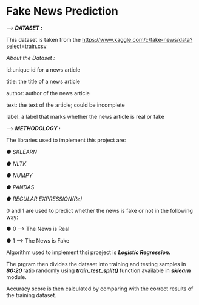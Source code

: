 #  Fake News Prediction 

--> <i> <b> DATASET : </b> </i> 

This dataset is taken from the https://www.kaggle.com/c/fake-news/data?select=train.csv

<i> About the Dataset : </i>

id:unique id for a news article

title: the title of a news article

author: author of the news article

text: the text of the article; could be incomplete

label: a label that marks whether the news article is real or fake

--> <i> <b> METHODOLOGY : </b> </i> 

The libraries used to implement this project are:
<i>
  
● SKLEARN

● NLTK

● NUMPY

● PANDAS

● REGULAR EXPRESSION(Re)
</i>

0 and 1 are used to predict whether the news is fake or not in the following way:

● 0 --> The News is Real

● 1 --> The News is Fake

Algorithm used to implement thsi proeject is <b> <i> Logistic Regression. </i> </b>

The prgram then divides the dataset into training and testing samples in <b> <i> 80:20 </i> </b> ratio randomly using <b> <i> train_test_split() </i> </b> function available in <b> <i> sklearn </i> </b> module.

Accuracy score is then calculated by comparing with the correct results of the training dataset.

